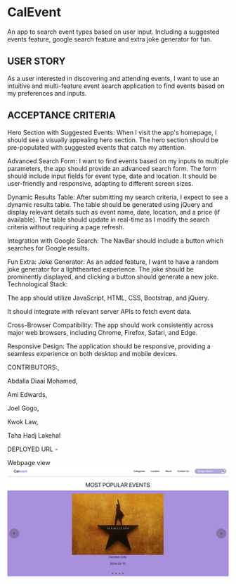# CalEvent

An app to search event types based on user input. Including a suggested events feature, google search feature and extra joke generator for fun.

## USER STORY
As a user interested in discovering and attending events, I want to use an intuitive and multi-feature event search application to find events based on my preferences and inputs.

## ACCEPTANCE CRITERIA

Hero Section with Suggested Events:
    When I visit the app's homepage, I should see a visually appealing hero section.
    The hero section should be pre-populated with suggested events that catch my attention.

Advanced Search Form:
    I want to find events based on my inputs to multiple parameters, the app should provide an advanced search form.
    The form should include input fields for event type, date and location.
    It should be user-friendly and responsive, adapting to different screen sizes.

Dynamic Results Table:
    After submitting my search criteria, I expect to see a dynamic results table.
    The table should be generated using jQuery and display relevant details such as event name, date, location, and a price (if available).
    The table should update in real-time as I modify the search criteria without requiring a page refresh.

Integration with Google Search:
    The NavBar should include a button which searches for Google results.

Fun Extra: Joke Generator:
    As an added feature, I want to have a random joke generator for a lighthearted experience.
    The joke should be prominently displayed, and clicking a button should generate a new joke.
    Technological Stack:

The app should utilize JavaScript, HTML, CSS, Bootstrap, and jQuery.

It should integrate with relevant server APIs to fetch event data.

Cross-Browser Compatibility:
    The app should work consistently across major web browsers, including Chrome, Firefox, Safari, and Edge.

Responsive Design:
    The application should be responsive, providing a seamless experience on both desktop and mobile devices.



CONTRIBUTORS:,

Abdalla Diaai Mohamed,

Ami Edwards,

Joel Gogo,

Kwok Law,

Taha Hadj Lakehal



DEPLOYED URL - 

Webpage view
![CalEvent Hompage Image](assets/images/CalEvent-screenShot.png)

